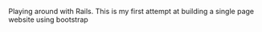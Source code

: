 Playing around with Rails.
This is my first attempt at building a single page website using bootstrap

